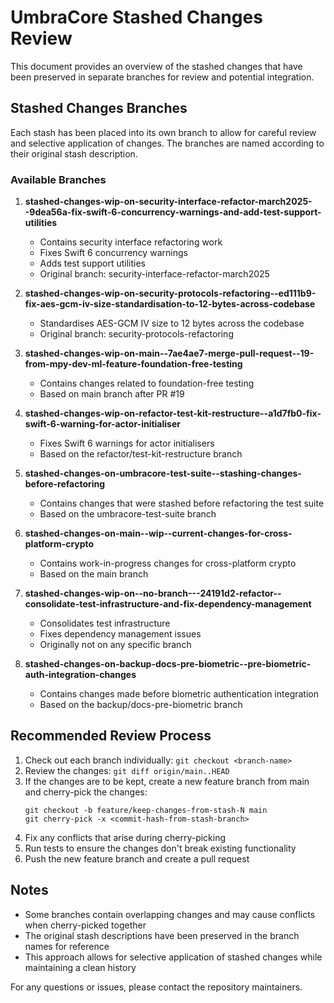 # UmbraCore Stashed Changes Review

This document provides an overview of the stashed changes that have been preserved in separate branches for review and potential integration.

## Stashed Changes Branches

Each stash has been placed into its own branch to allow for careful review and selective application of changes. The branches are named according to their original stash description.

### Available Branches

1. **stashed-changes-wip-on-security-interface-refactor-march2025--9dea56a-fix-swift-6-concurrency-warnings-and-add-test-support-utilities**
   - Contains security interface refactoring work
   - Fixes Swift 6 concurrency warnings
   - Adds test support utilities
   - Original branch: security-interface-refactor-march2025

2. **stashed-changes-wip-on-security-protocols-refactoring--ed111b9-fix-aes-gcm-iv-size-standardisation-to-12-bytes-across-codebase**
   - Standardises AES-GCM IV size to 12 bytes across the codebase
   - Original branch: security-protocols-refactoring

3. **stashed-changes-wip-on-main--7ae4ae7-merge-pull-request--19-from-mpy-dev-ml-feature-foundation-free-testing**
   - Contains changes related to foundation-free testing
   - Based on main branch after PR #19

4. **stashed-changes-wip-on-refactor-test-kit-restructure--a1d7fb0-fix-swift-6-warning-for-actor-initialiser**
   - Fixes Swift 6 warnings for actor initialisers
   - Based on the refactor/test-kit-restructure branch

5. **stashed-changes-on-umbracore-test-suite--stashing-changes-before-refactoring**
   - Contains changes that were stashed before refactoring the test suite
   - Based on the umbracore-test-suite branch

6. **stashed-changes-on-main--wip--current-changes-for-cross-platform-crypto**
   - Contains work-in-progress changes for cross-platform crypto
   - Based on the main branch

7. **stashed-changes-wip-on--no-branch---24191d2-refactor--consolidate-test-infrastructure-and-fix-dependency-management**
   - Consolidates test infrastructure
   - Fixes dependency management issues
   - Originally not on any specific branch

8. **stashed-changes-on-backup-docs-pre-biometric--pre-biometric-auth-integration-changes**
   - Contains changes made before biometric authentication integration
   - Based on the backup/docs-pre-biometric branch

## Recommended Review Process

1. Check out each branch individually: `git checkout <branch-name>`
2. Review the changes: `git diff origin/main..HEAD`
3. If the changes are to be kept, create a new feature branch from main and cherry-pick the changes:
   ```
   git checkout -b feature/keep-changes-from-stash-N main
   git cherry-pick -x <commit-hash-from-stash-branch>
   ```
4. Fix any conflicts that arise during cherry-picking
5. Run tests to ensure the changes don't break existing functionality
6. Push the new feature branch and create a pull request

## Notes

- Some branches contain overlapping changes and may cause conflicts when cherry-picked together
- The original stash descriptions have been preserved in the branch names for reference
- This approach allows for selective application of stashed changes while maintaining a clean history

For any questions or issues, please contact the repository maintainers.
